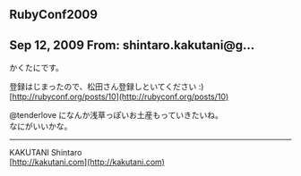 ## RubyConf2009

## Sep 12, 2009 From: shintaro.kakutani@g...

かくたにです。

登録はじまったので、松田さん登録しといてください :)  
[http://rubyconf.org/posts/10](http://rubyconf.org/posts/10)

@tenderlove になんか浅草っぽいお土産もっていきたいね。  
なにがいいかな。

* * *

KAKUTANI Shintaro  
[http://kakutani.com](http://kakutani.com)

